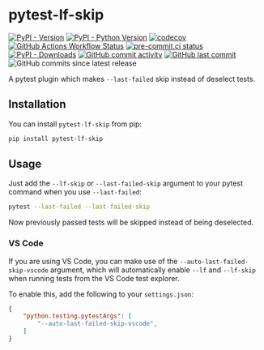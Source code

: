 # pytest-lf-skip

[![PyPI - Version](https://img.shields.io/pypi/v/pytest-lf-skip)](https://pypi.org/project/pytest-lf-skip/)
[![PyPI - Python Version](https://img.shields.io/pypi/pyversions/pytest-lf-skip)](https://pypi.org/project/pytest-lf-skip/)
[![codecov](https://codecov.io/gh/alexfayers/pytest-lf-skip/graph/badge.svg?token=MVADXA06I5)](https://codecov.io/gh/alexfayers/pytest-lf-skip)
[![GitHub Actions Workflow Status](https://img.shields.io/github/actions/workflow/status/alexfayers/pytest-lf-skip/ci.yml?branch=main&label=CI)](https://github.com/alexfayers/pytest-lf-skip/actions/workflows/ci.yml)
[![pre-commit.ci status](https://results.pre-commit.ci/badge/github/alexfayers/pytest-lf-skip/main.svg)](https://results.pre-commit.ci/latest/github/alexfayers/pytest-lf-skip/main)
[![PyPI - Downloads](https://img.shields.io/pypi/dm/pytest-lf-skip)](https://pypistats.org/packages/pytest-lf-skip)
[![GitHub commit activity](https://img.shields.io/github/commit-activity/m/alexfayers/pytest-lf-skip)](https://github.com/alexfayers/pytest-lf-skip/commits/main/)
[![GitHub last commit](https://img.shields.io/github/last-commit/alexfayers/pytest-lf-skip)](https://github.com/alexfayers/pytest-lf-skip/commits/main/)
![GitHub commits since latest release](https://img.shields.io/github/commits-since/alexfayers/pytest-lf-skip/latest)

A pytest plugin which makes `--last-failed` skip instead of deselect tests.

## Installation

You can install `pytest-lf-skip` from pip:

```bash
pip install pytest-lf-skip
```

## Usage

Just add the `--lf-skip` or `--last-failed-skip` argument to your pytest command when you use `--last-failed`:

```bash
pytest --last-failed --last-failed-skip
```

Now previously passed tests will be skipped instead of being deselected.

### VS Code

If you are using VS Code, you can make use of the `--auto-last-failed-skip-vscode` argument, which will automatically enable `--lf` and `--lf-skip` when running tests from the VS Code test explorer.

To enable this, add the following to your `settings.json`:

```json
{
    "python.testing.pytestArgs": [
        "--auto-last-failed-skip-vscode",
    ]
}
```
